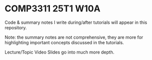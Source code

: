 # COMP3311 25T1 W10A
Code & summary notes I write during/after tutorials will appear in this repository.

Note: the summary notes are not comprehensive, they are more for highlighting important concepts discussed in the tutorials. 

Lecture/Topic Video Slides go into much more depth.
